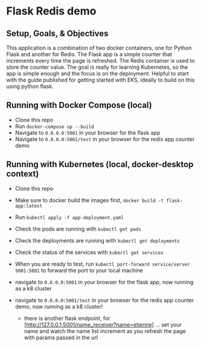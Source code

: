 # Flask Redis demo

## Setup, Goals, & Objectives

This application is a combination of two docker containers, one for Python Flask and another for Redis. The Flask app is a simple counter that increments every time the page is refreshed. The Redis container is used to store the counter value. The goal is really for learning Kubernetes, so the app is simple enough and the focus is on the deployment. Helpful to start with the guide published for getting started with EKS, ideally to build on this using python flask.

## Running with Docker Compose (local)

- Clone this repo
- Run `docker-compose up --build`
- Navigate to `0.0.0.0:5001` in your browser for the flask app
- Navigate to `0.0.0.0:5001/test` in your browser for the redis app counter demo

## Running with Kubernetes (local, docker-desktop context)

- Clone this repo
- Make sure to docker build the images first, `docker build -t flask-app:latest`
- Run `kubectl apply -f app-deployment.yaml`
- Check the pods are running with `kubectl get pods`
- Check the deployments are running with `kubectl get deployments`
- Check the status of the services with `kubectl get services`

- When you are ready to test, run `kubectl port-forward service/server 5001:5001` to forward the port to your local machine

- navigate to `0.0.0.0:5001` in your browser for the flask app, now running as a k8 cluster
- navigate to `0.0.0.0:5001/test` in your browser for the redis app counter demo, now running as a k8 cluster!
    - there is another flask endpoint, for [http://127.0.0.1:5001/name_receiver?name=etienne] ... set your name and watch the name list increment as you refresh the page with params passed in the url